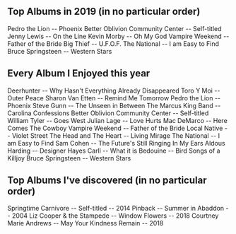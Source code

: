 ## Top Albums in 2019 (in no particular order)
Pedro the Lion -- Phoenix
Better Oblivion Community Center -- Self-titled
Jenny Lewis -- On the Line
Kevin Morby -- Oh My God
Vampire Weekend -- Father of the Bride
Big Thief -- U.F.O.F.
The National -- I am Easy to Find
Bruce Springsteen -- Western Stars

## Every Album I Enjoyed this year
Deerhunter -- Why Hasn't Everything Already Disappeared
Toro Y Moi -- Outer Peace
Sharon Van Etten -- Remind Me Tomorrow
Pedro the Lion -- Phoenix
Steve Gunn -- The Unseen in Between
The Marcus King Band -- Carolina Confessions
Better Oblivion Community Center -- Self-titled
William Tyler -- Goes West
Julian Lage -- Love Hurts
Mac DeMarco -- Here Comes The Cowboy
Vampire Weekend -- Father of the Bride
Local Native -- Violet Street
The Head and The Heart -- Living Mirage
The National -- I am Easy to Find
Sam Cohen -- The Future's Still Ringing In My Ears
Aldous Harding -- Designer
Hayes Carll -- What it is
Bedouine -- Bird Songs of a Killjoy
Bruce Springsteen -- Western Stars


## Top Albums I've discovered (in no particular order)
Springtime Carnivore -- Self-titled -- 2014
Pinback -- Summer in Abaddon -- 2004
Liz Cooper & the Stampede -- Window Flowers -- 2018
Courtney Marie Andrews -- May Your Kindness Remain -- 2018